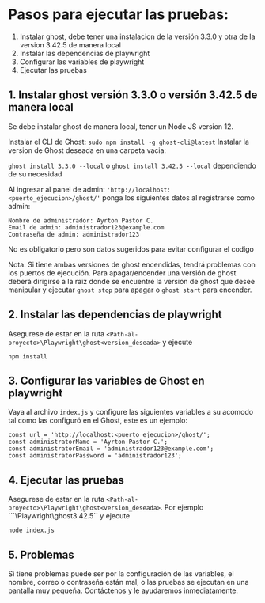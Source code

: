 # Pasos para ejecutar las pruebas:
1. Instalar ghost, debe tener una instalacion de la versión 3.3.0 y otra de la version 3.42.5 de manera local
2. Instalar las dependencias de playwright
3. Configurar las variables de playwright
4. Ejecutar las pruebas

## 1. Instalar ghost versión 3.3.0 o versión 3.42.5 de manera local
Se debe instalar ghost de manera local, tener un Node JS version 12.

Instalar el CLI de Ghost:
```sudo npm install -g ghost-cli@latest```
Instalar la version de Ghost deseada en una carpeta vacia:

```ghost install 3.3.0 --local``` o ```ghost install 3.42.5 --local``` dependiendo de su necesidad

Al ingresar al panel de admin: ```'http://localhost:<puerto_ejecucion>/ghost/'``` ponga los siguientes datos al registrarse como admin:
```
Nombre de administrador: Ayrton Pastor C.
Email de admin: administrador123@example.com
Contraseña de admin: administrador123
```
No es obligatorio pero son datos sugeridos para evitar configurar el codigo

Nota: Si tiene ambas versiones de ghost encendidas, tendrá problemas con los puertos de ejecución. Para apagar/encender una versión de ghost deberá dirigirse a la raiz donde se encuentre la versión de ghost que desee manipular y ejecutar ```ghost stop``` para apagar o ```ghost start``` para encender.

## 2. Instalar las dependencias de playwright
Asegurese de estar en la ruta ```<Path-al-proyecto>\Playwright\ghost<version_deseada>``` y ejecute

```npm install```

## 3. Configurar las variables de Ghost en playwright

Vaya al archivo  ```index.js``` y configure las siguientes variables a su acomodo tal como las configuró en el Ghost, este es un ejemplo:
```
const url = 'http://localhost:<puerto_ejecucion>/ghost/';
const administratorName = 'Ayrton Pastor C.';
const administratorEmail = 'administrador123@example.com';
const administratorPassword = 'administrador123';
```

## 4. Ejecutar las pruebas
Asegurese de estar en la ruta ```<Path-al-proyecto>\Playwright\ghost<version_deseada>```. Por ejemplo ```<Path-al-proyecto>\Playwright\ghost3.42.5`` y ejecute

```node index.js```

## 5. Problemas
Si tiene problemas puede ser por la configuración de las variables, el nombre, correo o contraseña están mal, o las pruebas se ejecutan en una pantalla muy pequeña. Contáctenos y le ayudaremos inmediatamente.
